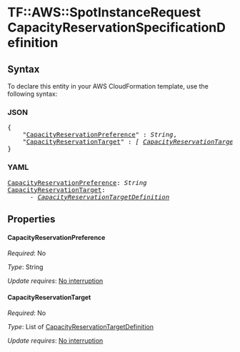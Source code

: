 # TF::AWS::SpotInstanceRequest CapacityReservationSpecificationDefinition

## Syntax

To declare this entity in your AWS CloudFormation template, use the following syntax:

### JSON

<pre>
{
    "<a href="#capacityreservationpreference" title="CapacityReservationPreference">CapacityReservationPreference</a>" : <i>String</i>,
    "<a href="#capacityreservationtarget" title="CapacityReservationTarget">CapacityReservationTarget</a>" : <i>[ <a href="capacityreservationtargetdefinition.md">CapacityReservationTargetDefinition</a>, ... ]</i>
}
</pre>

### YAML

<pre>
<a href="#capacityreservationpreference" title="CapacityReservationPreference">CapacityReservationPreference</a>: <i>String</i>
<a href="#capacityreservationtarget" title="CapacityReservationTarget">CapacityReservationTarget</a>: <i>
      - <a href="capacityreservationtargetdefinition.md">CapacityReservationTargetDefinition</a></i>
</pre>

## Properties

#### CapacityReservationPreference

_Required_: No

_Type_: String

_Update requires_: [No interruption](https://docs.aws.amazon.com/AWSCloudFormation/latest/UserGuide/using-cfn-updating-stacks-update-behaviors.html#update-no-interrupt)

#### CapacityReservationTarget

_Required_: No

_Type_: List of <a href="capacityreservationtargetdefinition.md">CapacityReservationTargetDefinition</a>

_Update requires_: [No interruption](https://docs.aws.amazon.com/AWSCloudFormation/latest/UserGuide/using-cfn-updating-stacks-update-behaviors.html#update-no-interrupt)

